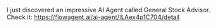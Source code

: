 I just discovered an impressive AI Agent called General Stock Advisor. Check it: https://flowagent.ai/ai-agent/ILAex4p1C704/detail

